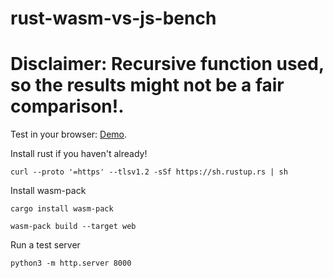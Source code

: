 # rust-wasm-vs-js-bench

# Disclaimer:  Recursive function used, so the results might not be a fair comparison!.

Test in your browser: [Demo](https://hemanth7787.github.io/rust-wasm-vs-js-bench/).


Install rust if you haven't already!

`curl --proto '=https' --tlsv1.2 -sSf https://sh.rustup.rs | sh`

Install wasm-pack

`cargo install wasm-pack`

`wasm-pack build --target web`

Run a test server

`python3 -m http.server 8000`
